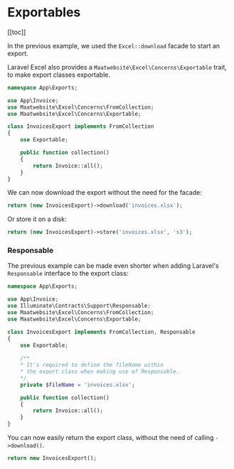 # Exportables

[[toc]]

In the previous example, we used the `Excel::download` facade to start an export. 

Laravel Excel also provides a `Maatwebsite\Excel\Concerns\Exportable` trait, to make export classes exportable.

```php
namespace App\Exports;

use App\Invoice;
use Maatwebsite\Excel\Concerns\FromCollection;
use Maatwebsite\Excel\Concerns\Exportable;

class InvoicesExport implements FromCollection
{
    use Exportable;

    public function collection()
    {
        return Invoice::all();
    }
}
```

We can now download the export without the need for the facade:

```php
return (new InvoicesExport)->download('invoices.xlsx');
```

Or store it on a disk:

```php
return (new InvoicesExport)->store('invoices.xlsx', 's3');
```

### Responsable

The previous example can be made even shorter when adding Laravel's `Responsable` interface to the export class:

```php
namespace App\Exports;

use App\Invoice;
use Illuminate\Contracts\Support\Responsable;
use Maatwebsite\Excel\Concerns\FromCollection;
use Maatwebsite\Excel\Concerns\Exportable;

class InvoicesExport implements FromCollection, Responsable
{
    use Exportable;
    
    /**
    * It's required to define the fileName within
    * the export class when making use of Responsable.
    */
    private $fileName = 'invoices.xlsx';

    public function collection()
    {
        return Invoice::all();
    }
}
```

You can now easily return the export class, without the need of calling `->download()`.

```php
return new InvoicesExport();
```
